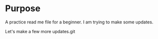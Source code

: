 # Purpose

A practice read me file for a beginner.
I am trying to make some updates.

Let's make a few more updates.git 
